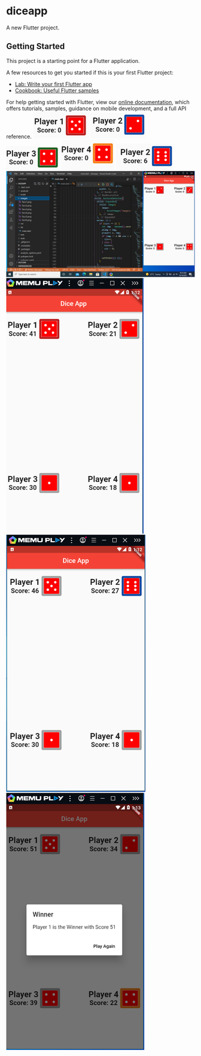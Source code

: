 # diceapp

A new Flutter project.

## Getting Started

This project is a starting point for a Flutter application.

A few resources to get you started if this is your first Flutter project:

- [Lab: Write your first Flutter app](https://flutter.dev/docs/get-started/codelab)
- [Cookbook: Useful Flutter samples](https://flutter.dev/docs/cookbook)

For help getting started with Flutter, view our
[online documentation](https://flutter.dev/docs), which offers tutorials,
samples, guidance on mobile development, and a full API reference.
<img src="images/screenshot/p1.png">
<img src="images/screenshot/p2.png">
<img src="images/screenshot/p3.png">
<img src="images/screenshot/p4.png">
<img src="images/screenshot/p26.png">
<img src="images/screenshot/s4.png">
<img src="images/screenshot/s1.png">
<img src="images/screenshot/s2.png">
<img src="images/screenshot/s3.png">

